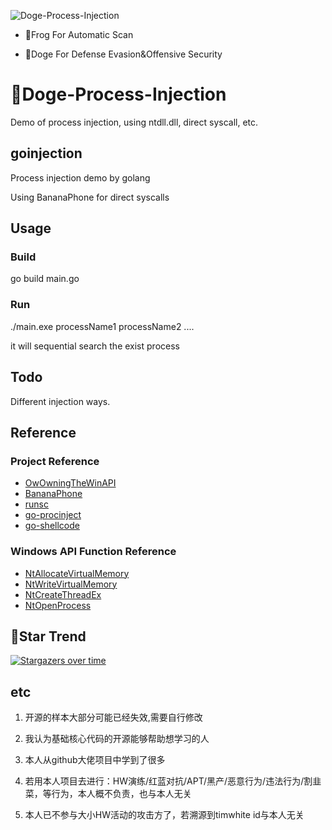 ![Doge-Process-Injection](https://socialify.git.ci/timwhitez/Doge-Process-Injection/image?description=1&font=Raleway&forks=1&issues=1&language=1&logo=https%3A%2F%2Favatars1.githubusercontent.com%2Fu%2F36320909&owner=1&pattern=Circuit%20Board&stargazers=1&theme=Light)

- 🐸Frog For Automatic Scan

- 🐶Doge For Defense Evasion&Offensive Security

# 🐶Doge-Process-Injection
Demo of process injection, using ntdll.dll, direct syscall, etc.

## goinjection
Process injection demo by golang

Using BananaPhone for direct syscalls
## Usage
### Build
go build main.go

### Run
./main.exe processName1 processName2 ....

it will sequential search the exist process

## Todo
Different injection ways. 

## Reference
### Project Reference
- [OwOwningTheWinAPI](https://github.com/secfurry/OwOwningTheWinAPI)
- [BananaPhone](https://github.com/C-Sto/BananaPhone)
- [runsc](https://github.com/mjwhitta/runsc)
- [go-procinject](https://github.com/neox41/go-procinject)
- [go-shellcode](https://github.com/Ne0nd0g/go-shellcode)

### Windows API Function Reference
- [NtAllocateVirtualMemory](https://docs.microsoft.com/en-us/windows-hardware/drivers/ddi/ntifs/nf-ntifs-ntallocatevirtualmemory)
- [NtWriteVirtualMemory](http://www.codewarrior.cn/ntdoc/winnt/mm/NtWriteVirtualMemory.htm)
- [NtCreateThreadEx](https://securityxploded.com/ntcreatethreadex.php)
- [NtOpenProcess](https://docs.microsoft.com/en-us/windows-hardware/drivers/ddi/ntddk/nf-ntddk-ntopenprocess)

## 🚀Star Trend
[![Stargazers over time](https://starchart.cc/timwhitez/Doge-Process-Injection.svg)](https://starchart.cc/timwhitez/Doge-Process-Injection)


## etc
1. 开源的样本大部分可能已经失效,需要自行修改

2. 我认为基础核心代码的开源能够帮助想学习的人
 
3. 本人从github大佬项目中学到了很多
 
4. 若用本人项目去进行：HW演练/红蓝对抗/APT/黑产/恶意行为/违法行为/割韭菜，等行为，本人概不负责，也与本人无关

5. 本人已不参与大小HW活动的攻击方了，若溯源到timwhite id与本人无关

